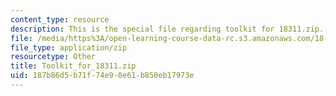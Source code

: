 ```yaml
---
content_type: resource
description: This is the special file regarding toolkit for 18311.zip.
file: /media/https%3A/open-learning-course-data-rc.s3.amazonaws.com/18-311-principles-of-applied-mathematics-spring-2014/187b86d5b71f74e90e61b850eb17973e_Toolkit_for_18311.zip
file_type: application/zip
resourcetype: Other
title: Toolkit_for_18311.zip
uid: 187b86d5-b71f-74e9-0e61-b850eb17973e
---
```

